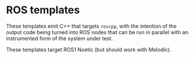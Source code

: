 # ROS templates

These templates emit C++ that targets `roscpp`, with the intention of the
output code being turned into ROS nodes that can be run in parallel with an
instrumented form of the system under test.

These templates target ROS1 Noetic (but should work with Melodic).